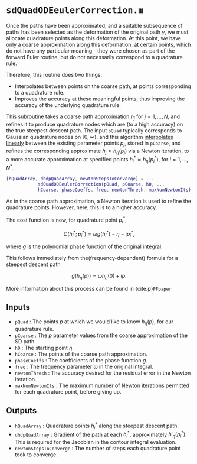 # `sdQuadODEeulerCorrection.m`

Once the paths have been approximated, and a suitable subsequence of paths has been selected as the deformation of the original path $\gamma$, we must allocate quadrature points along this deformation. At this point, we have only a coarse approximation along this deformation, at certain points, which do not have any particular meaning - they were chosen as part of the forward Euler routine, but do not necessarily correspond to a quadrature rule.

Therefore, this routine does two things:
* Interpolates between points on the coarse path, at points corresponding to a quadrature rule.
* Improves the accuracy at these meaningful points, thus improving the accuracy of the underlying quadrature rule.

This subroutine takes a coarse path approximation $h_j$ for $j=1,\ldots, N$, and refines it to produce quadrature nodes which are (to a high accuracy) on the true steepest descent path. The input `pQuad` typically corresponds to Gaussian quadrature nodes on $[0,\infty)$, and this algorithm [interpolates linearly](https://en.wikipedia.org/wiki/Linear_interpolation) between the existing parameter points $p_j$, stored in `pCoarse`, and refines the corresponding approximate $h_j\approx h_\eta(p_j)$ via a Newton iteration, to a more accurate approximation at specified points $h^*_i\approx h_\eta(p_i^*)$, for $i=1,\ldots,N^*$.


```matlab
[hQuadArray, dhdpQuadArray, newtonStepsToConverge] = ...
            sdQuadODEeulerCorrection(pQuad, pCoarse, h0, ...
            hCoarse, phaseCoeffs, freq, newtonThresh, maxNumNewtonIts)
```

As in the coarse path approximation, a Newton iteration is used to refine the quadrature points. However, here, this is to a higher accuracy.

The cost function is now, for quadrature point $p^*_i$,

$$
C(h^*_i; p^*_i) = \omega g(h^*_i) - \eta - \mathrm{i}p^*_i,
$$

where $g$ is the polynomial phase function of the original integral.

This follows immediately from the(frequency-dependent) formula for a steepest descent path

$$
g(h_\eta(p)) = \omega h_\eta(0) + \mathrm{i}p.
$$

More information about this process can be found in {cite:p}`PFpaper`

## Inputs

* `pQuad` : The points $p$ at which we would like to know $h_\eta(p)$, for our quadrature rule.
* `pCoarse` : The $p$ parameter values from the coarse approximation of the SD path.
* `h0` : The starting point $\eta$.
* `hCoarse` : The points of the coarse path approximation.
* `phaseCoeffs` : The coefficients of the phase function $g$.
* `freq` : The frequency parameter $\omega$ in the original integral.
* `newtonThresh` : The accuracy desired for the residual error in the Newton iteration.
* `maxNumNewtonIts` : The maximum number of Newton iterations permitted for each quadrature point, before giving up.

## Outputs

* `hQuadArray` : Quadrature points $h^*_i$ along the steepest descent path.
* `dhdpQuadArray` : Gradient of the path at each $h^*_i$, approximately $h'_\eta(p_i^*)$. This is required for the Jacobian in the contour integral evaluation.
* `newtonStepsToConverge` : The number of steps each quadrature point took to converge.